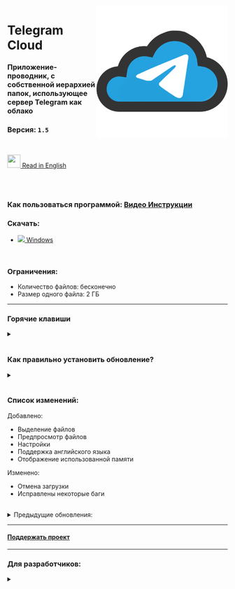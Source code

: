 <img src="TelegramCloud/Web/images/TelegramCloud.png" width="300" align="right">

# Telegram Cloud

### Приложение-проводник, с собственной иерархией папок, использующее сервер Telegram как облако

### Версия: <a id="version"><code>1.5</code></a>

</br>

<a href="README_EN.md" ><img src="https://emojio.ru/images/twitter-64/1f1fa-1f1f8.png" width="30" height="30"></img> Read in English</a>

</br></br>

### Как пользоваться программой: <a href="https://superzombi.github.io/telegram-cloud.docs">Видео Инструкции</a>

### Скачать:
<ul>
 <li><img src="https://img-premium.flaticon.com/png/512/888/888882.png?token=exp=1622637331~hmac=bf60c71ded33b51da0a6d32c3833d1f7" height=15px><a href="https://github.com/SuperZombi/Telegram_Cloud/releases/download/1.5/Telegram.Cloud.zip"> Windows</a></li>
</ul>
</br>

### Ограничения:

<ul>
 <li>Количество файлов: бесконечно</li>
  <li>Размер одного файла: 2 ГБ</li>
</ul>
<hr>

### Горячие клавиши
<details>
<summary></summary>
<ul>
	<li>Создать новую папку: <code>shift</code>+<code>N</code></li>
	<li>Выделить все файлы: <code>shift</code>+<code>A</code></li>
	<li>Выделить следующий файл: <code>shift</code>+<code>⬇</code></li>
	<li>Выделить предыдущий файл: <code>shift</code>+<code>⬆</code></li>
</ul>
</details>
</br>


### Как правильно установить обновление?
<details>
<summary></summary>
<a href="https://superzombi.github.io/telegram-cloud.docs/#upgrade">Видео инструкция</a>

Для того, чтобы сохранить все ваши файлы при обновлении вам нужно:
<ol>
 <li>Скачайте архив.</li>
 <li>Удалите файл <code>Telegram Cloud.exe</code> в папке, где у вас сейчас установлена программа.</li>
 <li>Извлеките архив в папку, где у вас был установлен Telegram Cloud.</li>
 Готово!
</ol>
 </details>
</br>

### Список изменений:

<div id="change_list">
Добавлено:
<ul>
 <li>Выделение файлов</li>
 <li>Предпросмотр файлов</li>
 <li>Настройки</li>
 <li>Поддержка английского языка</li>
 <li>Отображение использованной памяти</li>
</ul>
Изменено:
<ul>
 <li>Отмена загрузки</li>
 <li>Исправлены некоторые баги</li>
</ul>
</div>
 
 </br>
 <details>
 <summary>Предыдущие обновления:</summary>
 <table>
  
<tr><td>1.5</td><td>
Добавлено:
<ul>
 <li>Выделение файлов</li>
 <li>Предпросмотр файлов</li>
 <li>Настройки</li>
 <li>Поддержка английского языка</li>
 <li>Отображение использованной памяти</li>
</ul>
Изменено:
<ul>
 <li>Отмена загрузки</li>
 <li>Исправлены некоторые баги</li>
</ul>
 </td></tr>  	 
	 
	 
<tr><td>1.4</td>
  <td>
Добавлено:
<ul>
 <li>Авто определение темы</li>
</ul>
Изменено:
<ul>
 <li>Теперь, после скачивания, проводник открывается с уже установленным фокусом на файл</li>
 <li>Исправлены некоторые баги</li>
</ul>
 </td></tr>  
  
  
<tr><td>1.3</td>
  <td>
Добавлено:
<ul>
 <li>Тёмная тема</li>
 <li>Авто проверка обновлений</li>
</ul>
 Изменено:
<ul>
 <li>Исправлен баг с окном поиска</li>
  <li>Теперь поиск не обращает внимание на регистр</li>
</ul>
 </td></tr> 
  
  
<tr><td>1.2</td>
  <td>
Добавлено:
<ul>
 <li>Поиск файлов</li>
  <li>Красивые уведомления</li>
</ul>
Изменено:
<ul>
 <li>Исправлена ошибка карусельного меню</li>
  <li>Кнопка GitHub переехала в карусельное меню</li>
</ul>
 </td></tr> 
  
  
  <tr><td>1.1</td>
  <td>
 Добавлено:
<ul>
 <li>Сортировка файлов</li>
  <li>Проверка обновлений</li>
</ul>
 Изменено:
<ul>
 <li>Исправлены некоторые ошибки</li>
</ul>
 </td></tr>
 </table>
</details>

<hr>

#### <a href="https://www.donationalerts.com/r/super_zombi">Поддержать проект</a>

<hr>

### Для разработчиков:
<details>
<summary></summary>
 
### <a href="https://superzombi.github.io/telegram-cloud.docs/developer.html">Инструкции для разработчиков</a></br>
   
### Необходимые библиотеки Python:
<details>
<ul>
 <li><a href="https://pypi.org/project/Pyrogram/">pyrogram</a></li>
  <li><a href="https://pypi.org/project/Eel/">eel</a></li>
 <li><a href="https://pypi.org/project/requests/">requests</a></li>
 <li><a href="https://pypi.org/project/beautifulsoup4/">beautifulsoup</a></li>
</ul>
</details>
</details>

